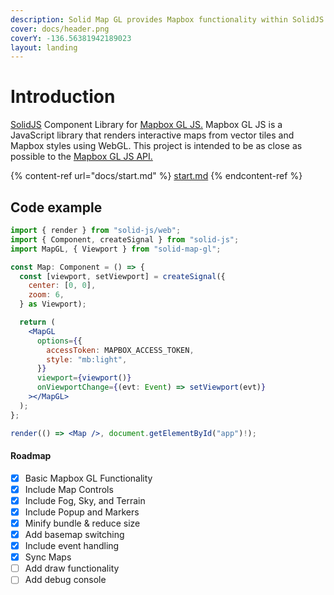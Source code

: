 ```yaml
---
description: Solid Map GL provides Mapbox functionality within SolidJS applications
cover: docs/header.png
coverY: -136.56381942189023
layout: landing
---
```


# Introduction

[SolidJS](https://www.solidjs.com/) Component Library for [Mapbox GL JS.](https://github.com/mapbox/mapbox-gl-js) Mapbox GL JS is a JavaScript library that renders interactive maps from vector tiles and Mapbox styles using WebGL. This project is intended to be as close as possible to the [Mapbox GL JS API.](https://docs.mapbox.com/mapbox-gl-js/api/)

{% content-ref url="docs/start.md" %}
[start.md](docs/start.md)
{% endcontent-ref %}

## Code example

```jsx
import { render } from "solid-js/web";
import { Component, createSignal } from "solid-js";
import MapGL, { Viewport } from "solid-map-gl";

const Map: Component = () => {
  const [viewport, setViewport] = createSignal({
    center: [0, 0],
    zoom: 6,
  } as Viewport);

  return (
    <MapGL
      options={{
        accessToken: MAPBOX_ACCESS_TOKEN,
        style: "mb:light",
      }}
      viewport={viewport()}
      onViewportChange={(evt: Event) => setViewport(evt)}
    ></MapGL>
  );
};

render(() => <Map />, document.getElementById("app")!);
```

#### Roadmap

* [x] Basic Mapbox GL Functionality
* [x] Include Map Controls
* [x] Include Fog, Sky, and Terrain
* [x] Include Popup and Markers
* [x] Minify bundle & reduce size
* [x] Add basemap switching
* [x] Include event handling
* [x] Sync Maps
* [ ] Add draw functionality
* [ ] Add debug console
